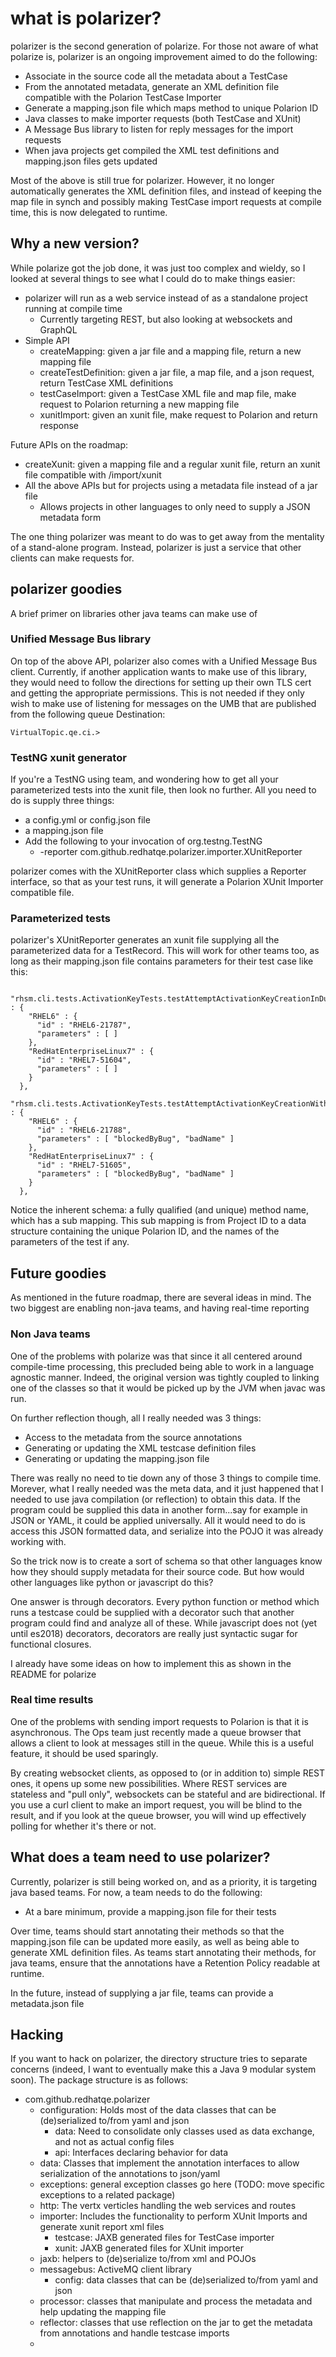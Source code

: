 # what is polarizer?

polarizer is the second generation of polarize. For those not aware of what polarize is, polarizer is an ongoing 
improvement aimed to do the following:

- Associate in the source code all the metadata about a TestCase
- From the annotated metadata, generate an XML definition file compatible with the Polarion TestCase Importer
- Generate a mapping.json file which maps method to unique Polarion ID
- Java classes to make importer requests (both TestCase and XUnit)
- A Message Bus library to listen for reply messages for the import requests
- When java projects get compiled the XML test definitions and mapping.json files gets updated

Most of the above is still true for polarizer.  However, it no longer automatically generates the XML definition files,
and instead of keeping the map file in synch and possibly making TestCase import requests at compile time, this is now
delegated to runtime.

## Why a new version?

While polarize got the job done, it was just too complex and wieldy, so I looked at several things to see what I could
do to make things easier:

- polarizer will run as a web service instead of as a standalone project running at compile time
  - Currently targeting REST, but also looking at websockets and GraphQL
- Simple API
  - createMapping: given a jar file and a mapping file, return a new mapping file
  - createTestDefinition: given a jar file, a map file, and a json request, return TestCase XML definitions
  - testCaseImport: given a TestCase XML file and map file, make request to Polarion returning a new mapping file
  - xunitImport: given an xunit file, make request to Polarion and return response
  
Future APIs on the roadmap:

- createXunit: given a mapping file and a regular xunit file, return an xunit file compatible with /import/xunit
- All the above APIs but for projects using a metadata file instead of a jar file
  - Allows projects in other languages to only need to supply a JSON metadata form

The one thing polarizer was meant to do was to get away from the mentality of a stand-alone program.  Instead, polarizer
is just a service that other clients can make requests for.

## polarizer goodies

A brief primer on libraries other java teams can make use of

### Unified Message Bus library

On top of the above API, polarizer also comes with a Unified Message Bus client.  Currently, if another application
wants to make use of this library, they would need to follow the directions for setting up their own TLS cert and 
getting the appropriate permissions.  This is not needed if they only wish to make use of listening for messages on the
UMB that are published from the following queue Destination:

```
VirtualTopic.qe.ci.>
```

### TestNG xunit generator 

If you're a TestNG using team, and wondering how to get all your parameterized tests into the xunit file, then look no
further.  All you need to do is supply three things:

- a config.yml or config.json file
- a mapping.json file
- Add the following to your invocation of org.testng.TestNG
  - -reporter com.github.redhatqe.polarizer.importer.XUnitReporter
  
polarizer comes with the XUnitReporter class which supplies a Reporter interface, so that as your test runs, it will 
generate a Polarion XUnit Importer compatible file.

### Parameterized tests

polarizer's XUnitReporter generates an xunit file supplying all the parameterized data for a TestRecord.  This will 
work for other teams too, as long as their mapping.json file contains parameters for their test case like this:

```
  "rhsm.cli.tests.ActivationKeyTests.testAttemptActivationKeyCreationInDuplicate" : {
    "RHEL6" : {
      "id" : "RHEL6-21787",
      "parameters" : [ ]
    },
    "RedHatEnterpriseLinux7" : {
      "id" : "RHEL7-51604",
      "parameters" : [ ]
    }
  },
  "rhsm.cli.tests.ActivationKeyTests.testAttemptActivationKeyCreationWithBadNameData" : {
    "RHEL6" : {
      "id" : "RHEL6-21788",
      "parameters" : [ "blockedByBug", "badName" ]
    },
    "RedHatEnterpriseLinux7" : {
      "id" : "RHEL7-51605",
      "parameters" : [ "blockedByBug", "badName" ]
    }
  },
```

Notice the inherent schema:  a fully qualified (and unique) method name, which has a sub mapping.  This sub mapping 
is from Project ID to a data structure containing the unique Polarion ID, and the names of the parameters of the test
if any.

## Future goodies

As mentioned in the future roadmap, there are several ideas in mind.  The two biggest are enabling non-java teams, and
having real-time reporting

### Non Java teams

One of the problems with polarize was that since it all centered around compile-time processing, this precluded being
able to work in a language agnostic manner.  Indeed, the original version was tightly coupled to linking one of the 
classes so that it would be picked up by the JVM when javac was run.

On further reflection though, all I really needed was 3 things:

- Access to the metadata from the source annotations
- Generating or updating the XML testcase definition files
- Generating or updating the mapping.json file

There was really no need to tie down any of those 3 things to compile time.  Morever, what I really needed was the meta
data, and it just happened that I needed to use java compilation (or reflection) to obtain this data.  If the program
could be supplied this data in another form...say for example in JSON or YAML, it could be applied universally.  All it
would need to do is access this JSON formatted data, and serialize into the POJO it was already working with.

So the trick now is to create a sort of schema so that other languages know how they should supply metadata for their
source code.  But how would other languages like python or javascript do this?

One answer is through decorators.  Every python function or method which runs a testcase could be supplied with a 
decorator such that another program could find and analyze all of these.  While javascript does not (yet until es2018)
decorators, decorators are really just syntactic sugar for functional closures.

I already have some ideas on how to implement this as shown in the README for polarize

### Real time results

One of the problems with sending import requests to Polarion is that it is asynchronous.  The Ops team just recently
made a queue browser that allows a client to look at messages still in the queue.  While this is a useful feature, it 
should be used sparingly.

By creating websocket clients, as opposed to (or in addition to) simple REST ones, it opens up some new possibilities.
Where REST services are stateless and "pull only", websockets can be stateful and are bidirectional.  If you use a curl
client to make an import request, you will be blind to the result, and if you look at the queue browser, you will wind
up effectively polling for whether it's there or not.


## What does a team need to use polarizer?

Currently, polarizer is still being worked on, and as a priority, it is targeting java based teams.  For now, a team
needs to do the following:

- At a bare minimum, provide a mapping.json file for their tests

Over time, teams should start annotating their methods so that the mapping.json file can be updated more easily, as 
well as being able to generate XML definition files.  As teams start annotating their methods, for java teams, ensure
that the annotations have a Retention Policy readable at runtime.

In the future, instead of supplying a jar file, teams can provide a metadata.json file

## Hacking

If you want to hack on polarizer, the directory structure tries to separate concerns (indeed, I want to eventually make
this a Java 9 modular system soon).  The package structure is as follows:

- com.github.redhatqe.polarizer
  - configuration:  Holds most of the data classes that can be (de)serialized to/from yaml and json
    - data: Need to consolidate only classes used as data exchange, and not as actual config files
    - api: Interfaces declaring behavior for data
  - data: Classes that implement the annotation interfaces to allow serialization of the annotations to json/yaml
  - exceptions: general exception classes go here (TODO: move specific exceptions to a related package)
  - http: The vertx verticles handling the web services and routes
  - importer: Includes the functionality to perform XUnit Imports and generate xunit report xml files
    - testcase: JAXB generated files for TestCase importer
    - xunit: JAXB generated files for XUnit importer
  - jaxb: helpers to (de)serialize to/from xml and POJOs
  - messagebus: ActiveMQ client library
    - config: data classes that can be (de)serialized to/from yaml and json
  - processor: classes that manipulate and process the metadata and help updating the mapping file
  - reflector: classes that use reflection on the jar to get the metadata from annotations and handle testcase imports
  - 
